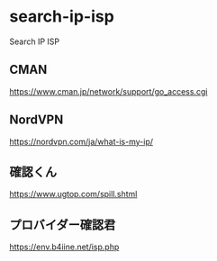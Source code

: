 # search-ip-isp
Search IP ISP

## CMAN
https://www.cman.jp/network/support/go_access.cgi

## NordVPN
https://nordvpn.com/ja/what-is-my-ip/

## 確認くん
https://www.ugtop.com/spill.shtml

## プロバイダー確認君
https://env.b4iine.net/isp.php
